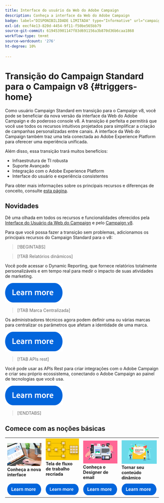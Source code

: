 ```yaml
---
title: Interface do usuário da Web do Adobe Campaign
description: Conheça a interface da Web do Adobe Campaign
badge: label="DISPONIBILIDADE LIMITADA" type="Informative" url="campaign-standard-migration-home.md" tooltip="Restrito a usuários migrados do Campaign Standard"
exl-id: eecf4e13-820d-4454-9f11-f50be565bb79
source-git-commit: 619453901147f83d691156a3b870d36b6caa1868
workflow-type: tm+mt
source-wordcount: '276'
ht-degree: 10%

---
```


# Transição do Campaign Standard para o Campaign v8 {#triggers-home}

Como usuário Campaign Standard em transição para o Campaign v8, você pode se beneficiar da nova versão da interface da Web do Adobe Campaign e do poderoso console v8. A transição é perfeita e permitirá que você use todos os recursos intuitivos projetados para simplificar a criação de campanhas personalizadas entre canais. A interface da Web do Campaign também traz uma tela conectada ao Adobe Experience Platform para oferecer uma experiência unificada.

Além disso, essa transição trará muitos benefícios:

* Infraestrutura de TI robusta
* Suporte Avançado
* Integração com o Adobe Experience Platform
* Interface do usuário e experiência consistentes

Para obter mais informações sobre os principais recursos e diferenças de conceito, consulte [esta página](https://experienceleague.adobe.com/en/docs/campaign-web/v8/start/acs-migration).

## Novidades

Dê uma olhada em todos os recursos e funcionalidades oferecidos pela [Interface do Usuário da Web do Campaign](https://experienceleague.adobe.com/pt-br/docs/campaign-web/v8/campaign-web-home) e pelo [Campaign v8](https://experienceleague.adobe.en/com/docs/campaign/campaign-v8/campaign-home?lang=pt-BR).

Para que você possa fazer a transição sem problemas, adicionamos os principais recursos do Campaign Standard para o v8:

>[!BEGINTABS]

>[!TAB Relatórios dinâmicos]

Você pode acessar o Dynamic Reporting, que fornece relatórios totalmente personalizáveis e em tempo real para medir o impacto de suas atividades de marketing.

[![imagem](assets/do-not-localize/learn-more-button.svg)](reporting/get-started-reporting.md)

>[!TAB Marca Centralizada]

Os administradores técnicos agora podem definir uma ou várias marcas para centralizar os parâmetros que afetam a identidade de uma marca.

[![imagem](assets/do-not-localize/learn-more-button.svg)](branding/branding-gs.md)

>[!TAB APIs rest]

Você pode usar as APIs Rest para criar integrações com o Adobe Campaign e criar seu próprio ecossistema, conectando o Adobe Campaign ao painel de tecnologias que você usa.

[![imagem](assets/do-not-localize/learn-more-button.svg)](api/get-started-apis.md)

>[!ENDTABS]

## Comece com as noções básicas

<table style="table-layout:fixed">
  <tr style="border: 0;">
    <td>
    <a href="https://experienceleague.adobe.com/en/docs/campaign-web/v8/start/user-interface"><img src="assets/do-not-localize/menu-ui.jpeg"></a>
    <div><strong>Conheça a nova interface</strong><br/></div>
    </td>
    <td>
    <a href="https://experienceleague.adobe.com/en/docs/campaign-web/v8/wf/gs-workflows"><img src="assets/do-not-localize/menu-workflows.jpeg"></a>
    <div><strong>Tela de fluxo de trabalho recriada</strong><br/></div><br/>
    </td>
    <td>
    <a href="https://experienceleague.adobe.com/en/docs/campaign-web/v8/msg/email/content/start-design/get-started-email-designer"><img src="assets/do-not-localize/menu-email.png"></a>
    <div><strong>Conheça o Designer de email</strong><br/>
    </div></td>
    <td>
    <a href="https://experienceleague.adobe.com/en/docs/campaign-web/v8/msg/dynamic-content/gs-personalization"><img src="assets/do-not-localize/menu-dynamic.png"></a>
    <div><strong>Tornar seu conteúdo dinâmico</strong><br/></div>
    </td>
  </tr>
  <tr style="border: 0;">
    <td align="center"><a href="https://experienceleague.adobe.com/en/docs/campaign-web/v8/start/user-interface"><img src="assets/do-not-localize/learn-more-button.svg"></a></td>
    <td align="center"><a href="https://experienceleague.adobe.com/en/docs/campaign-web/v8/wf/gs-workflows"><img src="assets/do-not-localize/learn-more-button.svg"></a></td>
    <td align="center"><a href="https://experienceleague.adobe.com/en/docs/campaign-web/v8/msg/email/content/start-design/get-started-email-designer"><img src="assets/do-not-localize/learn-more-button.svg"></a></td>
    <td align="center"><a href="https://experienceleague.adobe.com/en/docs/campaign-web/v8/msg/dynamic-content/gs-personalization"><img src="assets/do-not-localize/learn-more-button.svg"></a></td>
    </tr>
</table>
